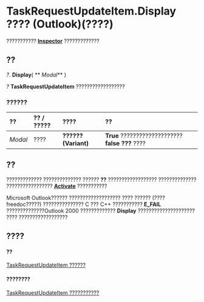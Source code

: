 
# TaskRequestUpdateItem.Display ???? (Outlook)(????)

???????????  **[Inspector](d7384756-669c-0549-1032-c3b864187994.md)** ?????????????


## ??

 _?_. **Display**( ** _Modal_** )

 _?_ **TaskRequestUpdateItem** ??????????????????


### ??????



|**??**|**?? / ?????**|**????**|**??**|
|:-----|:-----|:-----|:-----|
| _Modal_|????|**?????? (Variant)**|**True** ???????????????????? **false ???** ????|

## ??

????????????? ?????????????? ?????? **??** ?????????????????? ?????????????? ????????????????? **[Activate](d7784df0-b595-6f5a-2195-27ad021db6de.md)** ???????????

Microsoft Outlook?????? ??????????????????? ???? ?????? (????freedoc?????) ??????????????? C ??? C++ ???????????  **E_FAIL** ??????????????Outlook 2000 ????????????? **Display** ????????????????????? ???? ??????????????????


## ????


#### ??


[TaskRequestUpdateItem ??????](5bc407fe-b3f6-3e46-8b91-e2ed96292cec.md)
#### ????????


[TaskRequestUpdateItem ???????????](http://msdn.microsoft.com/library/f4a396b3-c2f7-68a7-efa7-877328a7fc21%28Office.15%29.aspx)